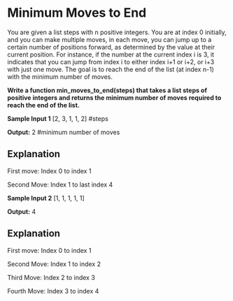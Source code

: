 # Minimum Moves to End

You are given a list steps with n positive integers. You are at index 0 initially, and you can make multiple moves, in each move, you can jump up to a certain number of positions forward, as determined by the value at their current position. For instance, if the number at the current index i is 3, it indicates that you can jump from index i to either index i+1 or i+2, or i+3 with just one move. The goal is to reach the end of the list (at index n-1) with the minimum number of moves.

**Write a function min_moves_to_end(steps) that takes a list steps of positive integers and returns the minimum number of moves required to reach the end of the list.**

**Sample Input 1**
[2, 3, 1, 1, 2] #steps

**Output:**
2 #minimum number of moves

## Explanation

First move: Index 0 to index 1

Second Move: Index 1 to last index 4

 
**Sample Input 2**
[1, 1, 1, 1, 1]

**Output:**
4

## Explanation

First move: Index 0 to index 1

Second Move: Index 1 to index 2

Third Move: Index 2 to index 3

Fourth Move: Index 3 to index 4